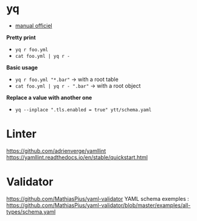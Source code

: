 # yq 
* [manual officiel](https://mikefarah.github.io/yq/) 

**Pretty print**
* `yq r foo.yml`
* `cat foo.yml | yq r -` 

**Basic usage**
* `yq r foo.yml "*.bar"` → with a root table
* `cat foo.yml | yq r - ".bar"` → with a root object

**Replace a value with another one**
* `yq --inplace ".tls.enabled = true" ytt/schema.yaml`
# Linter 
https://github.com/adrienverge/yamllint
https://yamllint.readthedocs.io/en/stable/quickstart.html
# Validator 
https://github.com/MathiasPius/yaml-validator
YAML schema exemples : https://github.com/MathiasPius/yaml-validator/blob/master/examples/all-types/schema.yaml
